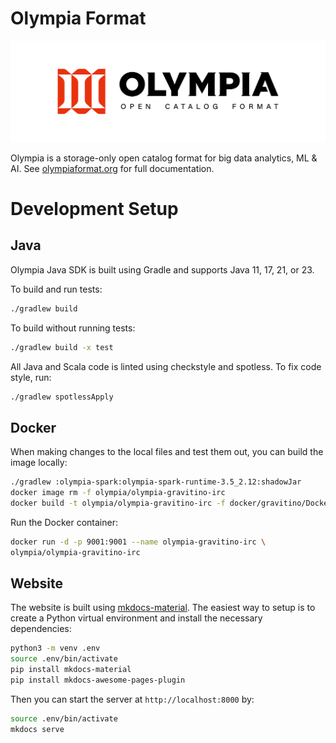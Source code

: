 # Olympia Format

![Olympia Logo](https://github.com/olympiaformat/olympia/blob/main/docs/logo/wide.png?raw=true)


Olympia is a storage-only open catalog format for big data analytics, ML & AI.
See [olympiaformat.org](https://olympiaformat.org) for full documentation.

# Development Setup

## Java

Olympia Java SDK is built using Gradle and supports Java 11, 17, 21, or 23.

To build and run tests:

```bash
./gradlew build
```

To build without running tests:

```bash
./gradlew build -x test
```

All Java and Scala code is linted using checkstyle and spotless.
To fix code style, run:

```bash
./gradlew spotlessApply
```

## Docker

When making changes to the local files and test them out, you can build the image locally:

```bash
./gradlew :olympia-spark:olympia-spark-runtime-3.5_2.12:shadowJar
docker image rm -f olympia/olympia-gravitino-irc
docker build -t olympia/olympia-gravitino-irc -f docker/gravitino/Dockerfile .
```

Run the Docker container:

```bash
docker run -d -p 9001:9001 --name olympia-gravitino-irc \
olympia/olympia-gravitino-irc
```

## Website

The website is built using [mkdocs-material](https://pypi.org/project/mkdocs-material).
The easiest way to setup is to create a Python virtual environment
and install the necessary dependencies:

```bash
python3 -m venv .env
source .env/bin/activate
pip install mkdocs-material
pip install mkdocs-awesome-pages-plugin
```

Then you can start the server at `http://localhost:8000` by:

```bash
source .env/bin/activate
mkdocs serve
```
